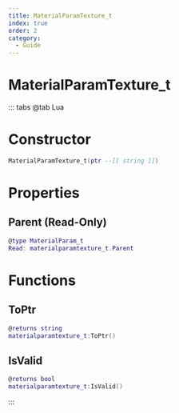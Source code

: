 ```yaml
---
title: MaterialParamTexture_t
index: true
order: 2
category:
  - Guide
---
```


# MaterialParamTexture_t

::: tabs
@tab Lua
# Constructor
```lua
MaterialParamTexture_t(ptr --[[ string ]])
```
# Properties
## Parent (Read-Only)
```lua
@type MaterialParam_t
Read: materialparamtexture_t.Parent
```
# Functions
## ToPtr
```lua
@returns string
materialparamtexture_t:ToPtr()
```
## IsValid
```lua
@returns bool
materialparamtexture_t:IsValid()
```

:::
